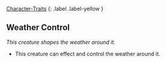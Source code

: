 [Character-Traits](Game/Core/Character-Traits)
{: .label .label-yellow }
## Weather Control
*This creature shapes the weather around it.*

* This creature can effect and control the weather around it.